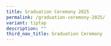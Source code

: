 ```yaml
---
title: Graduation Ceremony 2025
permalink: /graduation-ceremony-2025/
variant: tiptap
description: ""
third_nav_title: Graduation Ceremony
---
```

